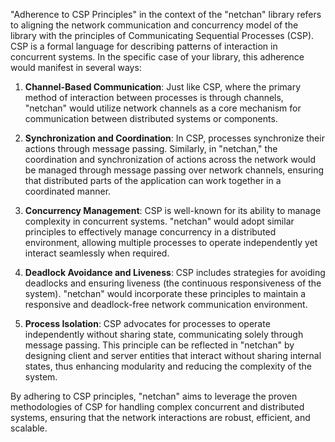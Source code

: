 "Adherence to CSP Principles" in the context of the "netchan" library refers to aligning the network communication and concurrency model of the library with the principles of Communicating Sequential Processes (CSP). CSP is a formal language for describing patterns of interaction in concurrent systems. In the specific case of your library, this adherence would manifest in several ways:

1. **Channel-Based Communication**: Just like CSP, where the primary method of interaction between processes is through channels, "netchan" would utilize network channels as a core mechanism for communication between distributed systems or components.

2. **Synchronization and Coordination**: In CSP, processes synchronize their actions through message passing. Similarly, in "netchan," the coordination and synchronization of actions across the network would be managed through message passing over network channels, ensuring that distributed parts of the application can work together in a coordinated manner.

3. **Concurrency Management**: CSP is well-known for its ability to manage complexity in concurrent systems. "netchan" would adopt similar principles to effectively manage concurrency in a distributed environment, allowing multiple processes to operate independently yet interact seamlessly when required.

4. **Deadlock Avoidance and Liveness**: CSP includes strategies for avoiding deadlocks and ensuring liveness (the continuous responsiveness of the system). "netchan" would incorporate these principles to maintain a responsive and deadlock-free network communication environment.

5. **Process Isolation**: CSP advocates for processes to operate independently without sharing state, communicating solely through message passing. This principle can be reflected in "netchan" by designing client and server entities that interact without sharing internal states, thus enhancing modularity and reducing the complexity of the system.

By adhering to CSP principles, "netchan" aims to leverage the proven methodologies of CSP for handling complex concurrent and distributed systems, ensuring that the network interactions are robust, efficient, and scalable.
